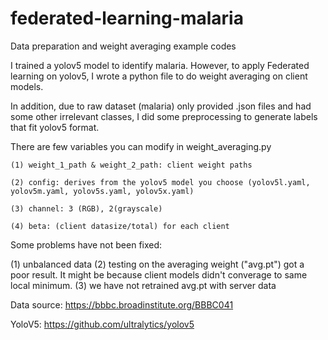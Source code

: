 # federated-learning-malaria
Data preparation and weight averaging example codes

I trained a yolov5 model to identify malaria. However, to apply Federated learning on yolov5, I wrote a python file to do weight averaging on client models. 

In addition, due to raw dataset (malaria) only provided .json files and had some other irrelevant classes, I did some preprocessing to generate labels that fit yolov5 format. 

There are few variables you can modify in weight_averaging.py

    (1) weight_1_path & weight_2_path: client weight paths

    (2) config: derives from the yolov5 model you choose (yolov5l.yaml, yolov5m.yaml, yolov5s.yaml, yolov5x.yaml)

    (3) channel: 3 (RGB), 2(grayscale) 

    (4) beta: (client datasize/total) for each client 

Some problems have not been fixed:

(1) unbalanced data
(2) testing on the averaging weight ("avg.pt") got a poor result. It might be because client models didn't converage to same local minimum. 
(3) we have not retrained avg.pt with server data


Data source: https://bbbc.broadinstitute.org/BBBC041

YoloV5: https://github.com/ultralytics/yolov5
